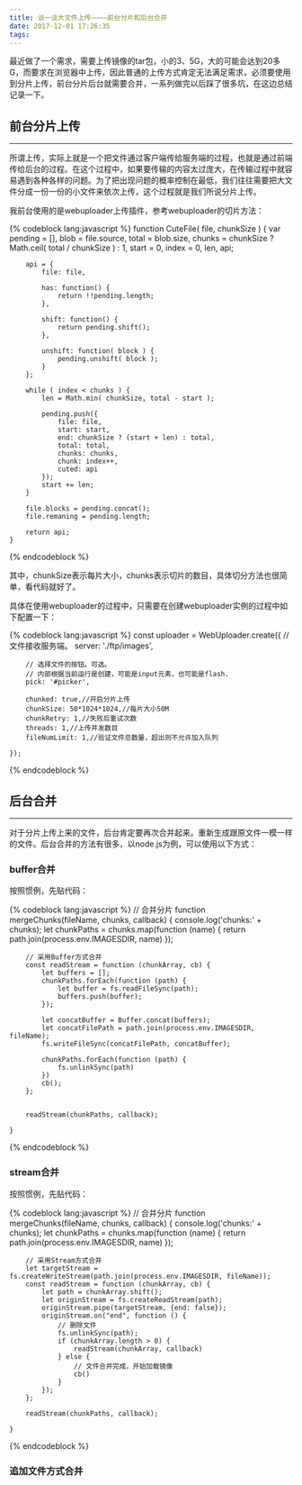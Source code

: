 ```yaml
---
title: 谈一谈大文件上传————前台分片和后台合并
date: 2017-12-01 17:26:35
tags:
---
```

最近做了一个需求，需要上传镜像的tar包，小的3、5G，大的可能会达到20多G，而要求在浏览器中上传，因此普通的上传方式肯定无法满足需求，必须要使用到分片上传，前台分片后台就需要合并，一系列做完以后踩了很多坑，在这边总结记录一下。

## 前台分片上传

***

所谓上传，实际上就是一个把文件通过客户端传给服务端的过程，也就是通过前端传给后台的过程。在这个过程中，如果要传输的内容太过庞大，在传输过程中就容易遇到各种各样的问题。为了把出现问题的概率控制在最低，我们往往需要把大文件分成一份一份的小文件来依次上传，这个过程就是我们所说分片上传。

我前台使用的是webuploader上传插件，参考webuploader的切片方法：

{% codeblock lang:javascript %}
    function CuteFile( file, chunkSize ) {
        var pending = [],
            blob = file.source,
            total = blob.size,
            chunks = chunkSize ? Math.ceil( total / chunkSize ) : 1,
            start = 0,
            index = 0,
            len, api;

        api = {
            file: file,

            has: function() {
                return !!pending.length;
            },

            shift: function() {
                return pending.shift();
            },

            unshift: function( block ) {
                pending.unshift( block );
            }
        };

        while ( index < chunks ) {
            len = Math.min( chunkSize, total - start );

            pending.push({
                file: file,
                start: start,
                end: chunkSize ? (start + len) : total,
                total: total,
                chunks: chunks,
                chunk: index++,
                cuted: api
            });
            start += len;
        }

        file.blocks = pending.concat();
        file.remaning = pending.length;

        return api;
    }
{% endcodeblock %}

其中，chunkSize表示每片大小，chunks表示切片的数目，具体切分方法也很简单，看代码就好了。

具体在使用webuploader的过程中，只需要在创建webuploader实例的过程中如下配置一下：

{% codeblock lang:javascript %}
    const uploader = WebUploader.create({
        // 文件接收服务端。
        server: './ftp/images',

        // 选择文件的按钮。可选。
        // 内部根据当前运行是创建，可能是input元素，也可能是flash.
        pick: '#picker',

        chunked: true,//开启分片上传
        chunkSize: 50*1024*1024,//每片大小50M
        chunkRetry: 1,//失败后重试次数
        threads: 1,//上传并发数目
        fileNumLimit: 1,//验证文件总数量，超出则不允许加入队列

    });
{% endcodeblock %}

## 后台合并

***

对于分片上传上来的文件，后台肯定要再次合并起来。重新生成跟原文件一模一样的文件。后台合并的方法有很多，以node.js为例，可以使用以下方式：

### buffer合并

按照惯例，先贴代码：

{% codeblock lang:javascript %}
    // 合并分片
    function mergeChunks(fileName, chunks, callback) {
        console.log('chunks:' + chunks);
        let chunkPaths = chunks.map(function (name) {
            return path.join(process.env.IMAGESDIR, name)
        });

        // 采用Buffer方式合并
        const readStream = function (chunkArray, cb) {
            let buffers = [];
            chunkPaths.forEach(function (path) {
                let buffer = fs.readFileSync(path);
                buffers.push(buffer);
            });

            let concatBuffer = Buffer.concat(buffers);
            let concatFilePath = path.join(process.env.IMAGESDIR, fileName);
            fs.writeFileSync(concatFilePath, concatBuffer);

            chunkPaths.forEach(function (path) {
                fs.unlinkSync(path)
            })
            cb();
        };


        readStream(chunkPaths, callback);

    }
{% endcodeblock %}

### stream合并

按照惯例，先贴代码：

{% codeblock lang:javascript %}
    // 合并分片
    function mergeChunks(fileName, chunks, callback) {
        console.log('chunks:' + chunks);
        let chunkPaths = chunks.map(function (name) {
            return path.join(process.env.IMAGESDIR, name)
        });

        // 采用Stream方式合并
        let targetStream = fs.createWriteStream(path.join(process.env.IMAGESDIR, fileName));
        const readStream = function (chunkArray, cb) {
            let path = chunkArray.shift();
            let originStream = fs.createReadStream(path);
            originStream.pipe(targetStream, {end: false});
            originStream.on("end", function () {
                // 删除文件
                fs.unlinkSync(path);
                if (chunkArray.length > 0) {
                    readStream(chunkArray, callback)
                } else {
                    // 文件合并完成，开始加载镜像
                    cb()
                }
            });
        };

        readStream(chunkPaths, callback);

    }
{% endcodeblock %}

### 追加文件方式合并